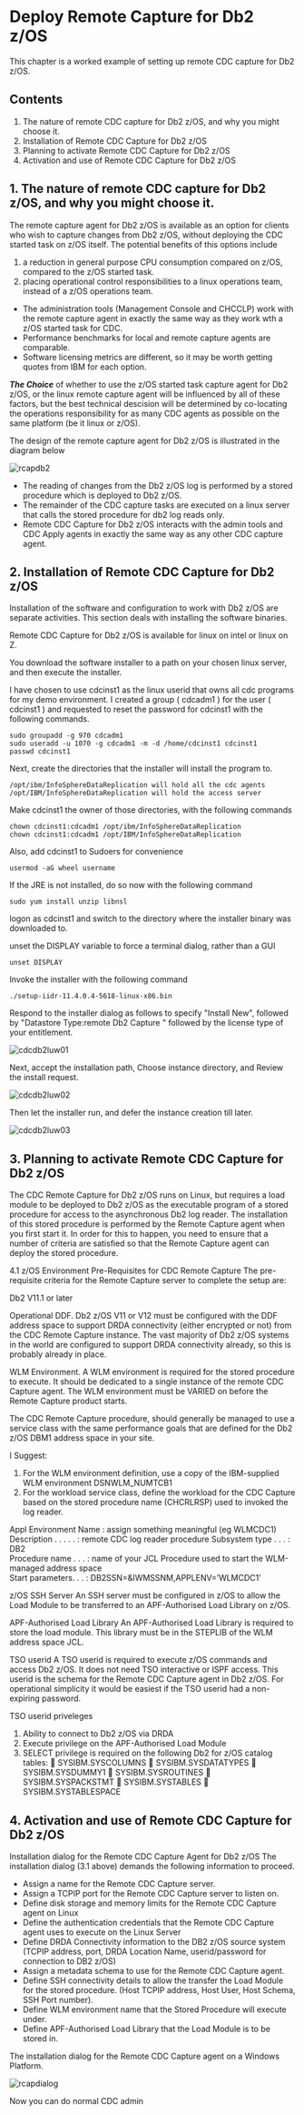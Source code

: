 # Deploy Remote Capture for Db2 z/OS

This chapter is a worked example of setting up remote CDC capture for Db2 z/OS.

## Contents

1. The nature of remote CDC capture for Db2 z/OS, and why you might choose it.
2. Installation of Remote CDC Capture for Db2 z/OS
3. Planning to activate Remote CDC Capture for Db2 z/OS
4. Activation and use of Remote CDC Capture for Db2 z/OS


## 1. The nature of remote CDC capture for Db2 z/OS, and why you might choose it.

The remote capture agent for Db2 z/OS is available as an option for clients who wish to capture changes from Db2 z/OS, 
without deploying the CDC started task on z/OS itself. The potential benefits of this options include

1. a reduction in general purpose CPU consumption compared on z/OS, compared to the z/OS started task.
2. placing operational control responsibilities to a linux operations team, instead of a z/OS operations team.

* The administration tools (Management Console and CHCCLP) work with the remote capture agent in exactly the same way as they work wth a z/OS started task for CDC.
* Performance benchmarks for local and remote capture agents are comparable.
* Software licensing metrics are different, so it may be worth getting quotes from IBM for each option.

***The Choice*** of whether to use the z/OS started task capture agent for Db2 z/OS, or the linux remote capture agent will be influenced by all of these factors, 
but the best technical descision will be determined by co-locating the operations responsibility for as many CDC agents as possible on the same platform (be it linux or z/OS).

The design of the remote capture agent for Db2 z/OS is illustrated in the diagram below

![rcapdb2](/images/rcapdb2.png)

* The reading of changes from the Db2 z/OS log is performed by a stored procedure which is deployed to Db2 z/OS.
* The remainder of the CDC capture tasks are executed on a linux server that calls the stored procedure for db2 log reads only.
* Remote CDC Capture for Db2 z/OS interacts with the admin tools and CDC Apply agents in exactly the same way as any other CDC capture agent.



## 2. Installation of Remote CDC Capture for Db2 z/OS

Installation of the software and configuration to work with Db2 z/OS are separate activities.
This section deals with installing the software binaries.

Remote CDC Capture for Db2 z/OS is available for linux on intel or linux on Z. 

You download the software installer to a path on your chosen linux server, and then execute the installer.

I have chosen to use cdcinst1 as the linux userid that owns all cdc programs for my demo environment.
I created a group ( cdcadm1 ) for the user ( cdcinst1 ) and requested to reset the password for cdcinst1 with the following commands.

```
sudo groupadd -g 970 cdcadm1
sudo useradd -u 1070 -g cdcadm1 -m -d /home/cdcinst1 cdcinst1
passwd cdcinst1 
```

Next, create the directories that the installer will install the program to. 

```
/opt/ibm/InfoSphereDataReplication will hold all the cdc agents
/opt/IBM/InfoSphereDataReplication will hold the access server
```

Make cdcinst1 the owner of those directories, with the following commands

```
chown cdcinst1:cdcadm1 /opt/ibm/InfoSphereDataReplication
chown cdcinst1:cdcadm1 /opt/IBM/InfoSphereDataReplication
```

Also, add cdcinst1 to Sudoers for convenience

```
usermod -aG wheel username
```


If the JRE is not installed, do so now with the following command

```
sudo yum install unzip libnsl
```

logon as cdcinst1 and switch to the directory where the installer binary was downloaded to.

unset the DISPLAY variable to force a terminal dialog, rather than a GUI

```
unset DISPLAY
```

Invoke the installer with the following command

```
./setup-iidr-11.4.0.4-5618-linux-x86.bin
```

Respond to the installer dialog as follows to specify "Install New", followed by "Datastore Type:remote Db2 Capture " followed by the license type of your entitlement. 


![cdcdb2luw01](/images/cdc/cdcdb2luw01.png)

Next, accept the installation path, Choose instance directory, and Review the install request. 

![cdcdb2luw02](/images/cdc/cdcdb2luw02.png)

Then let the installer run, and defer the instance creation till later. 

![cdcdb2luw03](/images/cdc/cdcdb2luw03.png)





## 3. Planning to activate Remote CDC Capture for Db2 z/OS

The CDC Remote Capture for Db2 z/OS runs on Linux, but requires a load module to be deployed to Db2 z/OS as the executable program  of a stored procedure for access to the asynchronous Db2 log reader. The installation of this stored procedure is performed by the Remote Capture agent when you first start it. In order for this to happen, you need to ensure that a number of criteria are satisfied so that the Remote Capture agent can deploy the stored procedure. 

4.1 z/OS Environment Pre-Requisites for CDC Remote Capture
The pre-requisite criteria for the Remote Capture server to complete the setup are:


Db2
V11.1 or later

Operational DDF.
Db2 z/OS V11 or V12 must be configured with the DDF address space to support DRDA connectivity (either encrypted or not) from the CDC Remote Capture instance. The vast majority of Db2 z/OS systems in the world are configured to support DRDA connectivity already, so this is probably already in place.

WLM Environment.
A WLM environment is required for the stored procedure to execute. It should be dedicated to a single instance of the remote CDC Capture agent. The WLM environment must be VARIED on before the Remote Capture product starts. 

The CDC Remote Capture procedure, should generally be managed to use a service class with the same performance goals that are defined for the Db2 z/OS DBM1 address space in your site.

I Suggest: 
1.	For the WLM environment definition, use a copy of the IBM-supplied WLM environment DSNWLM_NUMTCB1
2.	For the workload service class, define the workload for the CDC Capture based on the stored procedure name (CHCRLRSP) used to invoked the log reader.

Appl Environment Name : assign something meaningful (eg WLMCDC1)            
Description . . . . . : remote CDC log reader procedure
Subsystem type  . . . : DB2                   
Procedure name  . . . : name of your JCL Procedure used to 
                        start the WLM-managed address space              
Start parameters. . . : DB2SSN=&IWMSSNM,APPLENV=’WLMCDC1’

z/OS SSH Server
An SSH server must be configured in z/OS to allow the Load Module to be transferred to an APF-Authorised Load Library on z/OS.

APF-Authorised Load Library
An APF-Authorised Load Library is required to store the load module. This library must be in the STEPLIB of the WLM address space JCL.

TSO userid
A TSO userid is required to execute z/OS commands and access Db2 z/OS. It does not need TSO interactive or ISPF access. This userid is the schema for the Remote CDC Capture agent in Db2 z/OS. For operational simplicity it would be easiest if the TSO userid had a non-expiring password.

TSO userid priveleges
1.	Ability to connect to Db2 z/OS via DRDA
2.	Execute privilege on the APF-Authorised Load Module
3.	SELECT privilege is required on the following Db2 for z/OS catalog tables:
	SYSIBM.SYSCOLUMNS
	SYSIBM.SYSDATATYPES
	SYSIBM.SYSDUMMY1
	SYSIBM.SYSROUTINES
	SYSIBM.SYSPACKSTMT
	SYSIBM.SYSTABLES
	SYSIBM.SYSTABLESPACE


## 4. Activation and use of Remote CDC Capture for Db2 z/OS

Installation dialog for the Remote CDC Capture Agent for Db2 z/OS
The installation dialog (3.1 above) demands the following information to proceed.

* Assign a name for the Remote CDC Capture server.
* Assign a TCPIP port for the Remote CDC Capture server to listen on.
* Define disk storage and memory limits for the Remote CDC Capture agent on Linux
* Define the authentication credentials that the Remote CDC Capture agent uses to execute on the Linux Server
* Define DRDA Connectivity information to the DB2 z/OS source system (TCPIP address, port, DRDA Location Name, userid/password for connection to DB2 z/OS)
* Assign a metadata schema to use for the Remote CDC Capture agent.
* Define SSH connectivity details to allow the transfer the Load Module for the stored procedure. (Host TCPIP address, Host User, Host Schema, SSH Port number).
* Define WLM environment name that the Stored Procedure will execute under.
* Define APF-Authorised Load Library that the Load Module is to be stored in.


The installation dialog for the Remote CDC Capture agent on a Windows Platform. 

![rcapdialog](/images/rcapdialog.png)


Now you can do normal CDC admin

